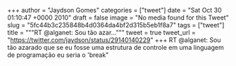 
+++
author = "Jaydson Gomes"
categories = ["tweet"]
date = "Sat Oct 30 01:10:47 +0000 2010"
draft = false
image = "No media found for this Tweet"
slug = "5fc44b3c235848b4d0364da4bf2d315b5eb1f8a7"
tags = ["tweet"]
title = """RT @alganet: Sou tão azar..."""
tweet = true
tweet_url = "https://twitter.com/jaydson/status/29140140229"
+++
RT @alganet: Sou tão azarado que se eu fosse uma estrutura de controle em uma linguagem de programação eu seria o 'break"
